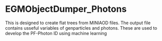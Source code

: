 # EGMObjectDumper_Photons
This is designed to create flat trees from MINIAOD files. The output file contains usseful variables of genparticles and photons. These are used to develop the PF-Photon ID using machine learning
